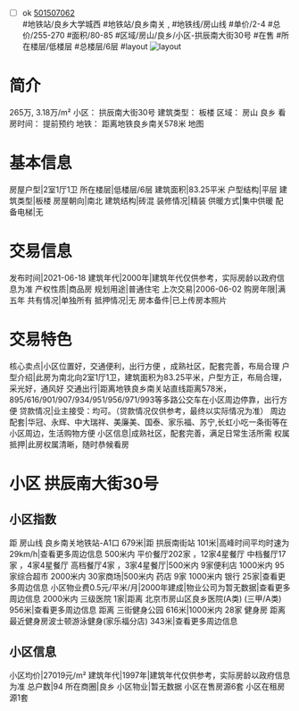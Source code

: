 - [ ] ok [501507062](https://bj.5i5j.com/ershoufang/501507062.html)  
 #地铁站/良乡大学城西 #地铁站/良乡南关 ,  #地铁线/房山线
#单价/2-4 #总价/255-270 #面积/80-85   #区域/房山/良乡/小区-拱辰南大街30号 #在售 #所在楼层/低楼层 #总楼层/6层 #layout 
![layout](http://image2a.5i5j.com/scm/HOUSE_CUSTOMER/1065ae18e14a46d18a5af65e422faefa.jpg_P5.jpg) 
# 简介 
 265万,  3.18万/m² 
小区： 拱辰南大街30号
建筑类型： 板楼
区域： 房山 良乡
看房时间： 提前预约
地铁： 距离地铁良乡南关578米 地图
# 基本信息 
 房屋户型|2室1厅1卫
所在楼层|低楼层/6层
建筑面积|83.25平米
户型结构|平层
建筑类型|板楼
房屋朝向|南北
建筑结构|砖混
装修情况|精装
供暖方式|集中供暖
配备电梯|无
# 交易信息 
 发布时间|2021-06-18
建筑年代|2000年|建筑年代仅供参考，实际房龄以政府信息为准
产权性质|商品房
规划用途|普通住宅
上次交易|2006-06-02
购房年限|满五年
共有情况|单独所有
抵押情况|无
房本备件|已上传房本照片
# 交易特色 
 核心卖点|小区位置好，交通便利，出行方便 ，成熟社区，配套完善，布局合理
户型介绍|此房为南北向2室1厅1卫，建筑面积为83.25平米，户型方正，布局合理，采光好，通风好
交通出行|距离地铁良乡南关站直线距离578米，895/616/901/907/934/951/956/971/993等多路公交车在小区周边停靠，出行方便
贷款情况|业主接受：均可。（贷款情况仅供参考，最终以实际情况为准）
周边配套|华冠、永辉、中大瑞祥、美廉美、国泰、家乐福、苏宁,长虹小吃一条街等在小区周边，生活购物方便
小区信息|成熟社区，配套完善，满足日常生活所需
权属抵押|此房权属清晰，随时恭候看房
# 小区 拱辰南大街30号
## 小区指数 
 距 房山线 良乡南关地铁站-A1口 679米|距 拱辰南街站 101米|高峰时间平均时速为29km/h|查看更多周边信息
500米内 平价餐厅202家 ，12家4星餐厅
中档餐厅17家 ，4家4星餐厅
高档餐厅4家 ，3家4星餐厅|500米内 9家便利店
1000米内 95家综合超市
2000米内 30家商场|500米内 药店 9家
1000米内 银行 25家|查看更多周边信息
小区物业费0.5元/平米/月|2000年建成|物业公司为暂无数据|查看更多周边信息
2000米内 三级医院 1家|距离 北京市房山区良乡医院(A类) (三甲/A类) 956米|查看更多周边信息
距离 三街健身公园 616米|1000米内 28家 健身房
距离最近健身房波士顿游泳健身(家乐福分店) 343米|查看更多周边信息
## 小区信息 
 小区均价|27019元/m²
建筑年代|1997年|建筑年代仅供参考，实际房龄以政府信息为准
总户数|94
所在商圈|良乡
小区物业|暂无数据
小区在售房源6套
小区在租房源1套
